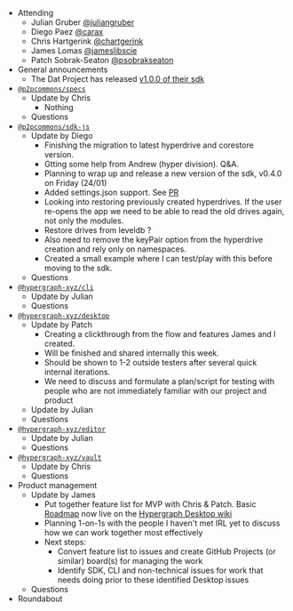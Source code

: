 -   Attending
    - Julian Gruber [@juliangruber](https://twitter.com/juliangruber)
    - Diego Paez [@carax](https://twitter.com/carax)
    - Chris Hartgerink [@chartgerink](https://twitter.com/chartgerink)
    - James Lomas [@jameslibscie](https://github.com/jameslibscie)
    - Patch Sobrak-Seaton [@psobrakseaton](https://twitter.com/psobrakseaton)
-   General announcements
      - The Dat Project has released [v1.0.0 of their sdk](https://github.com/datproject/sdk/releases)
-   [`@p2pcommons/specs`](https://github.com/p2pcommons/specs)
    - Update by Chris
      - Nothing
    - Questions
-   [`@p2pcommons/sdk-js`](https://github.com/p2pcommons/sdk-js)
    - Update by Diego
      - Finishing the migration to latest hyperdrive and corestore version.
      - Gtting some help from Andrew (hyper division). Q&A.
      - Planning to wrap up and release a new version of the sdk, v0.4.0 on Friday (24/01)
      - Added settings.json support. See [PR](https://github.com/p2pcommons/sdk-js/pull/65)
      - Looking into restoring previously created hyperdrives. If the user re-opens the app we need to be able to read the old drives again, not only the modules.
      - Restore drives from leveldb ?
      - Also need to remove the keyPair option from the hyperdrive creation and rely only on namespaces.
      - Created a small example where I can test/play with this before moving to the sdk.
    - Questions
-   [`@hypergraph-xyz/cli`](https://github.com/hypergraph-xyz/cli)
    - Update by Julian
    - Questions
-   [`@hypergraph-xyz/desktop`](https://github.com/hypergraph-xyz/desktop)
    - Update by Patch
      - Creating a clickthrough from the flow and features James and I created.
      - Will be finished and shared internally this week.
      - Should be shown to 1-2 outside testers after several quick internal iterations.
      - We need to discuss and formulate a plan/script for testing with people who are not immediately familiar with our project and product
    - Update by Julian
    - Questions
-   [`@hypergraph-xyz/editor`](https://github.com/hypergraph-xyz/editor)
    - Update by Julian
    - Questions
-   [`@hypergraph-xyz/vault`](https://github.com/hypergraph-xyz/vault)
    - Update by Chris
    - Questions
-   Product management
    - Update by James
        - Put together feature list for MVP with Chris & Patch. Basic [Roadmap](https://github.com/hypergraph-xyz/desktop/wiki/Roadmap) now live on the [Hypergraph Desktop wiki](https://github.com/hypergraph-xyz/desktop/wiki)
        - Planning 1-on-1s with the people I haven't met IRL yet to discuss how we can work together most effectively
        - Next steps:
          - Convert feature list to issues and create GitHub Projects (or similar) board(s) for managing the work
          - Identify SDK, CLI and non-technical issues for work that needs doing prior to these identified Desktop issues
    - Questions
- Roundabout
